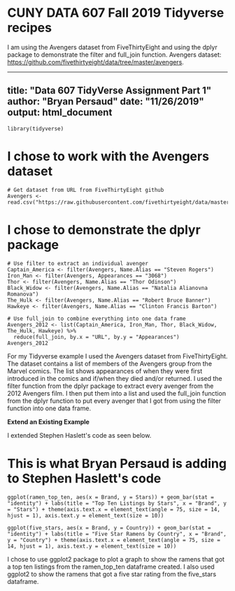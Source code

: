 # CUNY DATA 607 Fall 2019 Tidyverse recipes

I am using the Avengers dataset from FiveThirtyEight and using the dplyr package to demonstrate the filter and full_join function.
Avengers dataset: https://github.com/fivethirtyeight/data/tree/master/avengers.

---
title: "Data 607 TidyVerse Assignment Part 1"
author: "Bryan Persaud"
date: "11/26/2019"
output: html_document
---

```{r}
library(tidyverse)
```

# I chose to work with the Avengers dataset 

```{r}
# Get dataset from URL from FiveThirtyEight github
Avengers <- read.csv("https://raw.githubusercontent.com/fivethirtyeight/data/master/avengers/avengers.csv")
```

# I chose to demonstrate the dplyr package

```{r}
# Use filter to extract an individual avenger
Captain_America <- filter(Avengers, Name.Alias == "Steven Rogers")
Iron_Man <- filter(Avengers, Appearances == "3068")
Thor <- filter(Avengers, Name.Alias == "Thor Odinson")
Black_Widow <- filter(Avengers, Name.Alias == "Natalia Alianovna Romanova")
The_Hulk <- filter(Avengers, Name.Alias == "Robert Bruce Banner")
Hawkeye <- filter(Avengers, Name.Alias == "Clinton Francis Barton")
```

```{r}
# Use full_join to combine everything into one data frame
Avengers_2012 <- list(Captain_America, Iron_Man, Thor, Black_Widow, The_Hulk, Hawkeye) %>%
  reduce(full_join, by.x = "URL", by.y = "Appearances")
Avengers_2012
```

For my Tidyverse example I used the Avengers dataset from FiveThirtyEight. The dataset contains a list of members of the Avengers group from the Marvel comics. The list shows appearances of when they were first introduced in the comics and if/when they died and/or returned. I used the filter function from the dplyr package to extract every avenger from the 2012 Avengers film. I then put them into a list and used the full_join function from the dplyr function to put every avenger that I got from using the filter function into one data frame.

**Extend an Existing Example**

I extended Stephen Haslett's code as seen below. 

# This is what Bryan Persaud is adding to Stephen Haslett's code

```{r}
ggplot(ramen_top_ten, aes(x = Brand, y = Stars)) + geom_bar(stat = "identity") + labs(title = "Top Ten Listings by Stars", x = "Brand", y = "Stars") + theme(axis.text.x = element_text(angle = 75, size = 14, hjust = 1), axis.text.y = element_text(size = 10))
```

```{r}
ggplot(five_stars, aes(x = Brand, y = Country)) + geom_bar(stat = "identity") + labs(title = "Five Star Ramens by Country", x = "Brand", y = "Country") + theme(axis.text.x = element_text(angle = 75, size = 14, hjust = 1), axis.text.y = element_text(size = 10))
```

I chose to use ggplot2 package to plot a graph to show the ramens that got a top ten listings from the ramen_top_ten dataframe created. I also used ggplot2 to show the ramens that got a five star rating from the five_stars dataframe.

